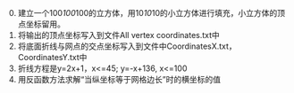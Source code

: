 
0. 建立一个100*100*100的立方体，用10*10*10的小立方体进行填充，小立方体的顶点坐标留用。
1. 将输出的顶点坐标写入到文件All vertex coordinates.txt中
2. 将底面折线与网点的交点坐标写入到文件中CoordinatesX.txt，CoordinatesY.txt中
3. 折线方程是y=2x+1，x<=45; y=-x+136, x<=100
4. 用反函数方法求解“当纵坐标等于网格边长”时的横坐标的值
